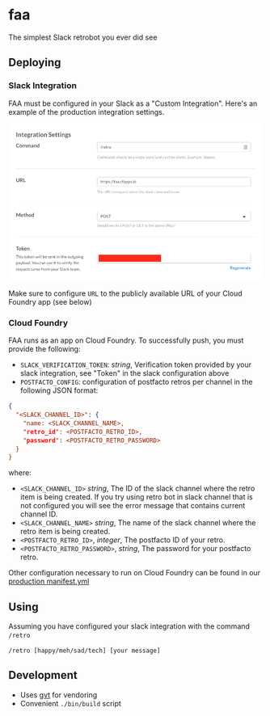 # faa

The simplest Slack retrobot you ever did see

## Deploying

### Slack Integration

FAA must be configured in your Slack as a "Custom Integration". Here's an example of the production integration settings.

![faa_slack_integration](assets/faa_slack_integration.png)

Make sure to configure `URL` to the publicly available URL of your Cloud Foundry app (see below)


### Cloud Foundry

FAA runs as an app on Cloud Foundry. To successfully push, you must provide the following:

- `SLACK_VERIFICATION_TOKEN`: *string*, Verification token provided by your slack integration, see "Token" in the slack configuration above
- `POSTFACTO_CONFIG`: configuration of postfacto retros per channel in the following JSON format:

```json
{
  "<SLACK_CHANNEL_ID>": {
    "name: <SLACK_CHANNEL_NAME>,
    "retro_id": <POSTFACTO_RETRO_ID>,
    "password": <POSTFACTO_RETRO_PASSWORD>
  }
}
```

where:
- `<SLACK_CHANNEL_ID>` *string*, The ID of the slack channel where the retro item is being created. If you try using retro bot in slack channel that is not configured you will see the error message that contains current channel ID.
- `<SLACK_CHANNEL_NAME>` *string*, The name of the slack channel where the retro item is being created.
- `<POSTFACTO_RETRO_ID>`, *integer*, The postfacto ID of your retro.
- `<POSTFACTO_RETRO_PASSWORD>`, *string*, The password for your postfacto retro.

Other configuration necessary to run on Cloud Foundry can be found in our [production manifest.yml](manifest.yml)


## Using

Assuming you have configured your slack integration with the command `/retro`

```
/retro [happy/meh/sad/tech] [your message]
```


## Development

- Uses [gvt](github.com/FiloSottile/gvt) for vendoring
- Convenient `./bin/build` script

